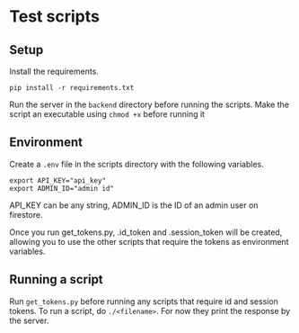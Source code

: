 # Test scripts

## Setup

Install the requirements. 
```
pip install -r requirements.txt
```

Run the server in the ```backend``` directory before running the scripts.
Make the script an executable using ```chmod +x``` before running it

## Environment

Create a ```.env``` file in the scripts directory with the following variables.

```
export API_KEY="api_key"
export ADMIN_ID="admin id"
```
API_KEY can be any string, ADMIN_ID is the ID of an admin user on firestore.

Once you run get_tokens.py, .id_token and .session_token will be created, allowing you to use the other scripts that require the tokens as environment variables.

## Running a script

Run ```get_tokens.py``` before running any scripts that require id and session tokens. To run a script, do ```./<filename>```. For now they print the response by the server.
